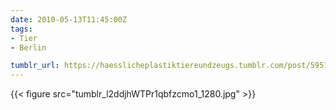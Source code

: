```yaml
---
date: 2010-05-13T11:45:00Z
tags:
- Tier
- Berlin

tumblr_url: https://haesslicheplastiktiereundzeugs.tumblr.com/post/595714029
---
```

{{< figure src="tumblr_l2ddjhWTPr1qbfzcmo1_1280.jpg" >}}
